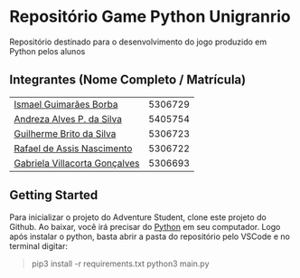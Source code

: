 # Repositório Game Python Unigranrio

Repositório destinado para o desenvolvimento do jogo produzido em Python pelos alunos 

## Integrantes (Nome Completo / Matrícula)

|                                                                                                  |          |
| ------------------------------------------------------------------------------------------------ | :------: | 
| [Ismael Guimarães Borba](https://github.com/ismaelguimaraes)                                                              | 5306729 |
| [Andreza Alves P. da Silva](https://github.com/drezalvs)                    | 5405754 | 
| [Guilherme Brito da Silva](https://github.com/srbrito)                      | 5306723 |
| [Rafael de Assis Nascimento](https://github.com/rafaanascimento)            | 5306722 |
| [Gabriela Villacorta Gonçalves](https://github.com/Gabriela-Villacorta)     | 5306693 |

## Getting Started

Para inicializar o projeto do Adventure Student, clone este projeto do Github. Ao baixar, você irá precisar do [Python](https://www.python.org/) em seu computador. Logo após instalar o python, basta abrir a pasta do repositório pelo VSCode e no terminal digitar:

> pip3 install -r requirements.txt
> python3 main.py